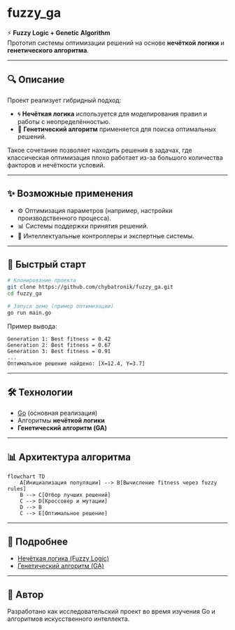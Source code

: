 # fuzzy_ga  

⚡️ **Fuzzy Logic + Genetic Algorithm**  
Прототип системы оптимизации решений на основе **нечёткой логики** и **генетического алгоритма**.  

---

## 🔍 Описание  
Проект реализует гибридный подход:  
- 🌀 **Нечёткая логика** используется для моделирования правил и работы с неопределённостью.  
- 🧬 **Генетический алгоритм** применяется для поиска оптимальных решений.  

Такое сочетание позволяет находить решения в задачах, где классическая оптимизация плохо работает из-за большого количества факторов и нечёткости условий.  

---

## ✨ Возможные применения  
- ⚙️ Оптимизация параметров (например, настройки производственного процесса).  
- 📊 Системы поддержки принятия решений.  
- 🤖 Интеллектуальные контроллеры и экспертные системы.  

---

## 🚀 Быстрый старт  
```bash
# Клонирование проекта
git clone https://github.com/chybatronik/fuzzy_ga.git
cd fuzzy_ga

# Запуск демо (пример оптимизации)
go run main.go
```

Пример вывода:
```
Generation 1: Best fitness = 0.42
Generation 2: Best fitness = 0.67
Generation 3: Best fitness = 0.91
...
Оптимальное решение найдено: [X=12.4, Y=3.7]
```

---

## 🛠 Технологии  
- [Go](https://go.dev/) (основная реализация)  
- Алгоритмы **нечёткой логики**  
- **Генетический алгоритм (GA)**  

---

## 📊 Архитектура алгоритма  
```mermaid
flowchart TD
    A[Инициализация популяции] --> B[Вычисление fitness через fuzzy rules]
    B --> C[Отбор лучших решений]
    C --> D[Кроссовер и мутации]
    D --> B
    C --> E[Оптимальное решение]
```

---

## 📖 Подробнее  
- [Нечёткая логика (Fuzzy Logic)](https://en.wikipedia.org/wiki/Fuzzy_logic)  
- [Генетический алгоритм (GA)](https://en.wikipedia.org/wiki/Genetic_algorithm)  

---

## 👤 Автор  
Разработано как исследовательский проект во время изучения Go и алгоритмов искусственного интеллекта.  
